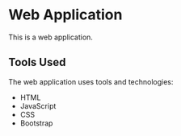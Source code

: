 # Web Application 

This is a web application.

## Tools Used  
The web application uses tools and technologies:
- HTML 
- JavaScript 
- CSS
- Bootstrap 